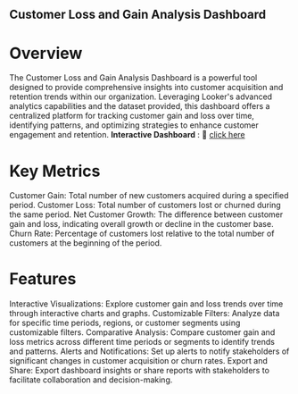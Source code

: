 ## Customer Loss and Gain Analysis Dashboard

# Overview
The Customer Loss and Gain Analysis Dashboard is a powerful tool designed to provide comprehensive insights into customer acquisition and retention trends within our organization. Leveraging Looker's advanced analytics capabilities and the dataset provided, this dashboard offers a centralized platform for tracking customer gain and loss over time, identifying patterns, and optimizing strategies to enhance customer engagement and retention.
**Interactive Dashboard** : :link: [click here]([https://datastudio.google.com/s/g0s27hOuuH4](https://lookerstudio.google.com/reporting/5bcab9b6-ed39-4205-9450-d2bcc805779b))

# Key Metrics
Customer Gain: Total number of new customers acquired during a specified period.
Customer Loss: Total number of customers lost or churned during the same period.
Net Customer Growth: The difference between customer gain and loss, indicating overall growth or decline in the customer base.
Churn Rate: Percentage of customers lost relative to the total number of customers at the beginning of the period.

# Features
Interactive Visualizations: Explore customer gain and loss trends over time through interactive charts and graphs.
Customizable Filters: Analyze data for specific time periods, regions, or customer segments using customizable filters.
Comparative Analysis: Compare customer gain and loss metrics across different time periods or segments to identify trends and patterns.
Alerts and Notifications: Set up alerts to notify stakeholders of significant changes in customer acquisition or churn rates.
Export and Share: Export dashboard insights or share reports with stakeholders to facilitate collaboration and decision-making.
